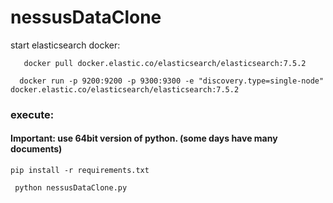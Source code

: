 # nessusDataClone

start elasticsearch docker:
```
   docker pull docker.elastic.co/elasticsearch/elasticsearch:7.5.2 
 ``` 
 ```
   docker run -p 9200:9200 -p 9300:9300 -e "discovery.type=single-node" docker.elastic.co/elasticsearch/elasticsearch:7.5.2
 ```
 ### execute:
 #### Important: use 64bit version of python. (some days have many documents)
  
 ```
 pip install -r requirements.txt
 ``` 
 
```
 python nessusDataClone.py 
``` 
